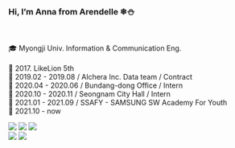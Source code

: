 <h3><b>Hi, I’m Anna from Arendelle ❄⛄</b></h3><br>

🎓 Myongji Univ. Information & Communication Eng.<br><br>
🦁 2017. LikeLion 5th\
📌 2019.02 - 2019.08 / Alchera Inc. Data team / Contract \
📌 2020.04 - 2020.06 / Bundang-dong Office / Intern \
📌 2020.10 - 2020.11 / Seongnam City Hall / Intern \
📘 2021.01 - 2021.09 / SSAFY - SAMSUNG SW Academy For Youth \
📕 2021.10 - now



<img src="https://img.shields.io/badge/Java-007396?style=flat-square&logo=Java&logoColor=white"/></a>
<img src="https://img.shields.io/badge/Spring-6DB33F?style=flat-square&logo=Spring&logoColor=white"/></a>
<img src="https://img.shields.io/badge/MySQL-4479A1?style=flat-square&logo=MySQL&logoColor=white"/></a>
\
<img src="https://img.shields.io/badge/JavaScript-F7DF1E?style=flat-square&logo=JavaScript&logoColor=white"/></a>
<img src="https://img.shields.io/badge/Vue.js-4FC08D?style=flat-square&logo=Vue.js&logoColor=white"/></a>
